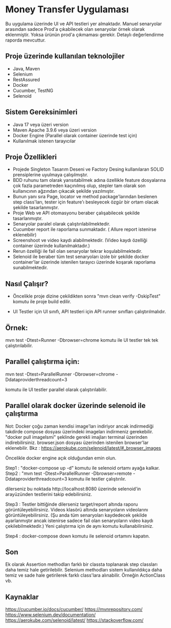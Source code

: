
# Money Transfer Uygulaması

Bu uygulama üzerinde UI ve API testleri yer almaktadır. Manuel senaryolar arasından sadece Prod'a çıkabilecek olan senaryolar örnek olarak eklenmiştir. Yoksa ürünün prod'a çıkmaması gerekir. Detaylı değerlendirme raporda mevcuttur.

Proje üzerinde kullanılan teknolojiler
---
- Java, Maven
- Selenium
- RestAssured
- Docker
- Cucumber, TestNG
- Selenoid


Sistem Gereksinimleri
---
- Java 17 veya üzeri version
- Maven Apache 3.9.6 veya üzeri version
- Docker Engine (Parallel olarak container üzerinde test için)
- Kullanılmak istenen tarayıcılar


Proje Özellikleri
--
* Projede Singleton Tasarım Deseni ve Factory Desing kullanılaran SOLID prensiplerine uyulmaya çalışılmıştır. 
* BDD ruhunu tam olarak yansıtabilmek adına özellikle feature dosyalarına çok fazla parametreden kaçınılmış olup, stepler tam olarak son kullanıcının ağzından çıkacak şekilde yazılmıştır.
* Bunun yanı sıra Page, locator ve method package'larından beslenen step class'ları, tester için feature'ı besleyecek özgür bir ortam olacak şekilde tasarlanmıştır.
* Proje Web ve API otomasyonu beraber çalışabilecek şekilde tasarlanmıştır.
* Senaryolar paralel olarak çalıştırılabilmektedir.
* Cucumber report ile raporlama sunmaktadır. ( Allure report istenirse eklenebilir)
* Screenshoot ve video kaydı alabilmektedir. (Video kaydı özelliği container üzerinde kullanılmaktadır.)
* Rerun özelliği ile fail olan senaryolar tekrar koşulabilmektedir.
* Selenoid ile beraber tüm test senaryoları izole bir şekilde docker container'lar üzerinde istenilen tarayıcı üzerinde koşarak raporlama sunabilmektedir.

Nasıl Çalışır?
--

- Öncelikle proje dizine çekildikten sonra
 "mvn clean verify -DskipTest"  komutu ile proje build edilir.

- UI Testler için UI sınıfı, API testleri için API runner sınıfları çalıştırılmalıdır.

Örnek:
-
mvn test -Dtest=Runner -Dbrowser=chrome komutu ile UI testler tek tek çalıştırılabilir.

Parallel çalıştırma için:
-
mvn test -Dtest=ParallelRunner -Dbrowser=chrome -Ddataproviderthreadcount=3

komutu ile UI testler parallel olarak çalıştırılabilir.

Parallel olarak docker üzerinde selenoid ile çalıştırma
--
Not: Docker çoğu zaman kendisi image'ları indiriyor ancak indirmediği takdirde compose dosyası üzerindeki imageları indirmeniz gerekebilir. "docker pull imageIsmi" şeklinde gerekli imajları terminal üzerinden indirebilirsiniz.
browser.json dosyası üzerinden istenilen browser'lar eklenebilir. Bkz : https://aerokube.com/selenoid/latest/#_browser_images

Öncelikle docker engine açık olduğundan emin olun.

Step1 : "docker-compose up -d" komutu ile selenoid ortamı ayağa kalkar.
Step2 : "mvn test -Dtest=ParallelRunner -Dbrowser=remote -Ddataproviderthreadcount=3
komutu ile testler çalıştırılır.

dilerseniz bu noktada http://localhost:8080 üzerinde selenoid'in arayüzünden testlerini takip edebilirsiniz.

Step3 : Testler bittiğinde dilerseniz target/report altında raporu görüntüleyebilirsiniz. Videos klasörü altında senaryoların videolarını görüntüleyebilirsiniz. (Şu anda tüm senaryoları kaydedecek şekilde ayarlanmıştır ancak istenirse sadece fail olan senaryoların video kaydı çekilebilmektedir.) Yeni çalıştırma için de aynı komutu kullanabilirsiniz.

Step4 : docker-compose down komutu ile selenoid ortamını kapatın.



Son
-
Ek olarak Assertion methodları farklı bir classta toplanarak step classları daha temiz hale getirilebilir. Selenium methodları sistem kullanıldıkça daha temiz ve sade hale getirilerek farklı class'lara alınabilir. Örneğin ActionClass vb.


Kaynaklar
--
https://cucumber.io/docs/cucumber/
https://mvnrepository.com/
https://www.selenium.dev/documentation/
https://aerokube.com/selenoid/latest/
https://stackoverflow.com/





